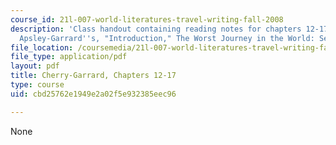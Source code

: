 ```yaml
---
course_id: 21l-007-world-literatures-travel-writing-fall-2008
description: 'Class handout containing reading notes for chapters 12-17 of Cherry
  Apsley-Garrard''s, "Introduction," The Worst Journey in the World: Selections.'
file_location: /coursemedia/21l-007-world-literatures-travel-writing-fall-2008/cbd25762e1949e2a02f5e932385eec96_cher_aps_ch12_19.pdf
file_type: application/pdf
layout: pdf
title: Cherry-Garrard, Chapters 12-17
type: course
uid: cbd25762e1949e2a02f5e932385eec96

---
```

None
